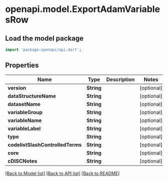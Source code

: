 # openapi.model.ExportAdamVariablesRow

## Load the model package
```dart
import 'package:openapi/api.dart';
```

## Properties
Name | Type | Description | Notes
------------ | ------------- | ------------- | -------------
**version** | **String** |  | [optional] 
**dataStructureName** | **String** |  | [optional] 
**datasetName** | **String** |  | [optional] 
**variableGroup** | **String** |  | [optional] 
**variableName** | **String** |  | [optional] 
**variableLabel** | **String** |  | [optional] 
**type** | **String** |  | [optional] 
**codelistSlashControlledTerms** | **String** |  | [optional] 
**core** | **String** |  | [optional] 
**cDISCNotes** | **String** |  | [optional] 

[[Back to Model list]](../README.md#documentation-for-models) [[Back to API list]](../README.md#documentation-for-api-endpoints) [[Back to README]](../README.md)


